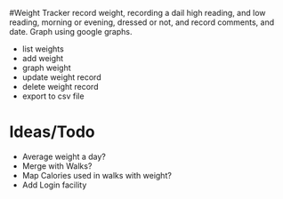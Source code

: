 #Weight Tracker
record weight, recording a dail high reading, and low reading, morning or evening, dressed or not, and record comments, and date.
Graph using google graphs.

+ list weights
+ add weight
+ graph weight
+ update weight record
+ delete weight record
+ export to csv file

# Ideas/Todo
+ Average weight a day?
+ Merge with Walks?
+ Map Calories used in walks with weight?
+ Add Login facility
